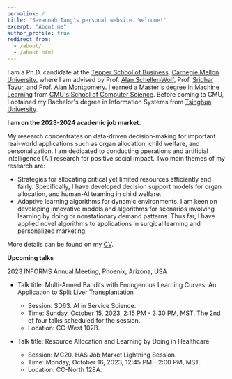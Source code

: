 ```yaml
---
permalink: /
title: "Savannah Tang's personal website. Welcome!"
excerpt: "About me"
author_profile: true
redirect_from: 
  - /about/
  - /about.html
---
```


I am a Ph.D. candidate at the [Tepper School of Business](https://www.cmu.edu/tepper/), [Carnegie Mellon University](https://www.cmu.edu/), where I am advised by Prof. [Alan Scheller-Wolf](https://www.cmu.edu/tepper/faculty-and-research/faculty-by-area/profiles/scheller-wolf-alan.html), Prof. [Sridhar Tayur](https://www.cmu.edu/tepper/faculty-and-research/faculty-by-area/profiles/tayur-sridhar.html), and Prof. [Alan Montgomery](https://www.cmu.edu/tepper/faculty-and-research/faculty-by-area/profiles/montgomery-alan.html). I earned a [Master's degree in Machine Learning](https://www.ml.cmu.edu/academics/machine-learning-masters-curriculum.html) from [CMU's School of Computer Science](https://www.cs.cmu.edu/).  Before coming to CMU, I obtained my Bachelor's degree in Information Systems from [Tsinghua University](https://www.tsinghua.edu.cn/en/index.htm). 

**I am on the 2023-2024 academic job market.**

My research concentrates on data-driven decision-making for important real-world applications such as organ allocation, child welfare, and personalization. I am dedicated to conducting operations and artificial intelligence (AI) research for positive social impact. Two main themes of my research are:

* Strategies for allocating critical yet limited resources efficiently and fairly. Specifically, I have developed decision support models for organ allocation, and human-AI teaming in child welfare.
* Adaptive learning algorithms for dynamic environments. I am keen on developing innovative models and algorithms for scenarios involving learning by doing or nonstationary demand patterns. Thus far, I have applied novel algorithms to applications in surgical learning and personalized marketing.

More details can be found on my [CV](../files/Tang_CV_1013.pdf).

**Upcoming talks**

2023 INFORMS Annual Meeting, Phoenix, Arizona, USA

* Talk title: Multi-Armed Bandits with Endogenous Learning Curves: An Application to Split Liver Transplantation
  * Session: SD63. AI in Service Science.
  * Time: Sunday, October 15, 2023, 2:15 PM - 3:30 PM, MST. The 2nd of four talks scheduled for the session.
  * Location: CC-West 102B.

* Talk title: Resource Allocation and Learning by Doing in Healthcare
  * Session: MC20. HAS Job Market Lightning Session.
  * Time: Monday, October 16, 2023, 12:45 PM - 2:00 PM, MST. 
  * Location: CC-North 128A.
